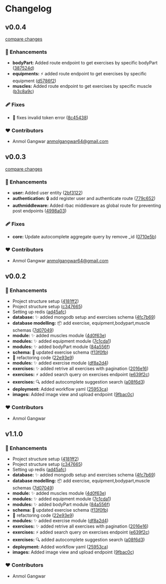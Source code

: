 # Changelog


## v0.0.4

[compare changes](https://github.com/cyberboyanmol/exercisedb-api/compare/v0.0.3...v0.0.4)

### 🚀 Enhancements

- **bodyPart:** Added route endpoint to get exercises by specific bodyPart ([387524d](https://github.com/cyberboyanmol/exercisedb-api/commit/387524d))
- **equipments:** ⚡️  added route endpoint to get exercises by specific equipment ([d5786f2](https://github.com/cyberboyanmol/exercisedb-api/commit/d5786f2))
- **muscles:** Added route endpoint to get exercises by specific muscle ([b3c8a9c](https://github.com/cyberboyanmol/exercisedb-api/commit/b3c8a9c))

### 🩹 Fixes

- 🐛  fixes invalid token error ([8c45438](https://github.com/cyberboyanmol/exercisedb-api/commit/8c45438))

### ❤️ Contributors

- Anmol Gangwar <anmolgangwar64@gmail.com>

## v0.0.3

[compare changes](https://github.com/cyberboyanmol/exercisedb-api/compare/v0.0.2...v0.0.3)

### 🚀 Enhancements

- **user:** Added user entity ([2bf3122](https://github.com/cyberboyanmol/exercisedb-api/commit/2bf3122))
- **authentication:** 🔒️  add register user and authenticate route ([779c652](https://github.com/cyberboyanmol/exercisedb-api/commit/779c652))
- **authmiddleware:** Added rbac middleware as global route for preventing post endpoints ([4998a03](https://github.com/cyberboyanmol/exercisedb-api/commit/4998a03))

### 🩹 Fixes

- **core:** Update autocomplete aggregate query by remove _id ([0710e5b](https://github.com/cyberboyanmol/exercisedb-api/commit/0710e5b))

### ❤️ Contributors

- Anmol Gangwar <anmolgangwar64@gmail.com>

## v0.0.2


### 🚀 Enhancements

- Project structure setup ([4181ff2](https://github.com/cyberboyanmol/exercisedb-api/commit/4181ff2))
- Project structure setup ([c347665](https://github.com/cyberboyanmol/exercisedb-api/commit/c347665))
- Setting up redis ([ad45afc](https://github.com/cyberboyanmol/exercisedb-api/commit/ad45afc))
- **database:** ✨  added mongodb setup and exercises schema ([4fc7b69](https://github.com/cyberboyanmol/exercisedb-api/commit/4fc7b69))
- **database modelling:** 📦️  add exercise, equipment,bodypart,muscle schemas ([7d07049](https://github.com/cyberboyanmol/exercisedb-api/commit/7d07049))
- **module:** ✨  added muscles module ([4d0f63e](https://github.com/cyberboyanmol/exercisedb-api/commit/4d0f63e))
- **modules:** ✨  added equipment module ([7c1cda1](https://github.com/cyberboyanmol/exercisedb-api/commit/7c1cda1))
- **modules:** ✨  added bodyPart module ([84a556f](https://github.com/cyberboyanmol/exercisedb-api/commit/84a556f))
- **schema:** 🔨  updated exercise schema ([f13f0fb](https://github.com/cyberboyanmol/exercisedb-api/commit/f13f0fb))
- 🔨  refactoring code ([22e93e9](https://github.com/cyberboyanmol/exercisedb-api/commit/22e93e9))
- **modules:** ✨  added exercise module ([df8a2d4](https://github.com/cyberboyanmol/exercisedb-api/commit/df8a2d4))
- **exercises:** ✨  added retrive all exercises with pagination ([2016e16](https://github.com/cyberboyanmol/exercisedb-api/commit/2016e16))
- **exercises:** ⚡️  added search query on exercises endpoint ([e639f2c](https://github.com/cyberboyanmol/exercisedb-api/commit/e639f2c))
- **exercises:** 🔍️  added autocomplete suggestion search ([a08f6d3](https://github.com/cyberboyanmol/exercisedb-api/commit/a08f6d3))
- **deployment:** Added workflow yaml ([25953ca](https://github.com/cyberboyanmol/exercisedb-api/commit/25953ca))
- **images:** Added image view and  upload endpoint ([9fbac0c](https://github.com/cyberboyanmol/exercisedb-api/commit/9fbac0c))

### ❤️ Contributors

- Anmol Gangwar 

## v1.1.0


### 🚀 Enhancements

- Project structure setup ([4181ff2](https://github.com/cyberboyanmol/exercisedb-api/commit/4181ff2))
- Project structure setup ([c347665](https://github.com/cyberboyanmol/exercisedb-api/commit/c347665))
- Setting up redis ([ad45afc](https://github.com/cyberboyanmol/exercisedb-api/commit/ad45afc))
- **database:** ✨  added mongodb setup and exercises schema ([4fc7b69](https://github.com/cyberboyanmol/exercisedb-api/commit/4fc7b69))
- **database modelling:** 📦️  add exercise, equipment,bodypart,muscle schemas ([7d07049](https://github.com/cyberboyanmol/exercisedb-api/commit/7d07049))
- **module:** ✨  added muscles module ([4d0f63e](https://github.com/cyberboyanmol/exercisedb-api/commit/4d0f63e))
- **modules:** ✨  added equipment module ([7c1cda1](https://github.com/cyberboyanmol/exercisedb-api/commit/7c1cda1))
- **modules:** ✨  added bodyPart module ([84a556f](https://github.com/cyberboyanmol/exercisedb-api/commit/84a556f))
- **schema:** 🔨  updated exercise schema ([f13f0fb](https://github.com/cyberboyanmol/exercisedb-api/commit/f13f0fb))
- 🔨  refactoring code ([22e93e9](https://github.com/cyberboyanmol/exercisedb-api/commit/22e93e9))
- **modules:** ✨  added exercise module ([df8a2d4](https://github.com/cyberboyanmol/exercisedb-api/commit/df8a2d4))
- **exercises:** ✨  added retrive all exercises with pagination ([2016e16](https://github.com/cyberboyanmol/exercisedb-api/commit/2016e16))
- **exercises:** ⚡️  added search query on exercises endpoint ([e639f2c](https://github.com/cyberboyanmol/exercisedb-api/commit/e639f2c))
- **exercises:** 🔍️  added autocomplete suggestion search ([a08f6d3](https://github.com/cyberboyanmol/exercisedb-api/commit/a08f6d3))
- **deployment:** Added workflow yaml ([25953ca](https://github.com/cyberboyanmol/exercisedb-api/commit/25953ca))
- **images:** Added image view and  upload endpoint ([9fbac0c](https://github.com/cyberboyanmol/exercisedb-api/commit/9fbac0c))

### ❤️ Contributors

- Anmol Gangwar 

